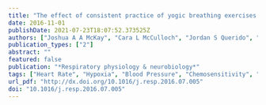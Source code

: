 ```yaml
---
title: "The effect of consistent practice of yogic breathing exercises on the human cardiorespiratory system"
date: 2016-11-01
publishDate: 2021-07-23T18:07:52.373525Z
authors: ["Joshua A A McKay", "Cara L McCulloch", "Jordan S Querido", "Glen E Foster", "Michael S Koehle", "A William Sheel"]
publication_types: ["2"]
abstract: ""
featured: false
publication: "*Respiratory physiology & neurobiology*"
tags: ["Heart Rate", "Hypoxia", "Blood Pressure", "Chemosensitivity", "Hypercapnia", "Spirometry", "Humans", "Adult", "Male", "Blood Gas Analysis", "Blood pressure", "Breathing Exercises", "Cardiovascular Physiological Phenomena", "Cerebrovascular Circulation", "Cross-Sectional Studies", "Follow-Up Studies", "Oxyhemoglobins", "Pulmonary Ventilation", "Respiration", "Tidal Volume", "Ultrasonography", "Doppler", "Transcranial", "Vital Capacity", "Young Adult"]
url_pdf: "http://dx.doi.org/10.1016/j.resp.2016.07.005"
doi: "10.1016/j.resp.2016.07.005"
---
```



